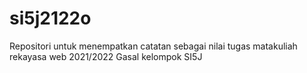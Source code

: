 # si5j2122o
Repositori untuk menempatkan catatan sebagai nilai tugas matakuliah rekayasa web 2021/2022 Gasal kelompok SI5J
